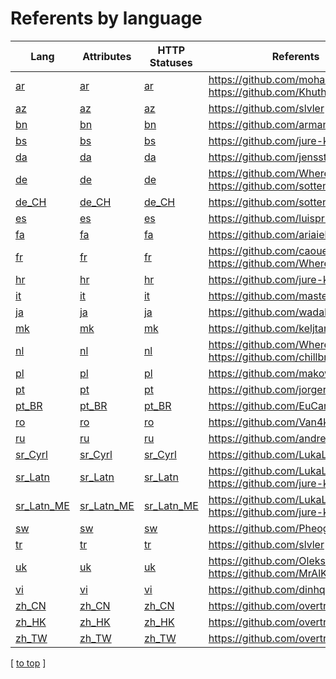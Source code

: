 # Referents by language

| Lang                                               | Attributes                                               | HTTP Statuses                                               | Referents                                                         |
|----------------------------------------------------|----------------------------------------------------------|-------------------------------------------------------------|-------------------------------------------------------------------|
| [ar](statuses/lang/statuses/ar.md)                 | [ar](statuses/attributes/statuses/ar.md)                 | [ar](statuses/http-statuses/statuses/ar.md)                 | https://github.com/mohamedsabil83, https://github.com/Khuthaily   |
| [az](statuses/lang/statuses/az.md)                 | [az](statuses/attributes/statuses/az.md)                 | [az](statuses/http-statuses/statuses/az.md)                 | https://github.com/slvler                                         |
| [bn](statuses/lang/statuses/bn.md)                 | [bn](statuses/attributes/statuses/bn.md)                 | [bn](statuses/http-statuses/statuses/bn.md)                 | https://github.com/arman-arif                                     |
| [bs](statuses/lang/statuses/bs.md)                 | [bs](statuses/attributes/statuses/bs.md)                 | [bs](statuses/http-statuses/statuses/bs.md)                 | https://github.com/jure-knezovic                                  |
| [da](statuses/lang/statuses/da.md)                 | [da](statuses/attributes/statuses/da.md)                 | [da](statuses/http-statuses/statuses/da.md)                 | https://github.com/jensstigaard                                   |
| [de](statuses/lang/statuses/de.md)                 | [de](statuses/attributes/statuses/de.md)                 | [de](statuses/http-statuses/statuses/de.md)                 | https://github.com/WhereIsLucas, https://github.com/sotten        |
| [de_CH](statuses/lang/statuses/de_CH.md)           | [de_CH](statuses/attributes/statuses/de_CH.md)           | [de_CH](statuses/http-statuses/statuses/de_CH.md)           | https://github.com/sotten                                         |
| [es](statuses/lang/statuses/es.md)                 | [es](statuses/attributes/statuses/es.md)                 | [es](statuses/http-statuses/statuses/es.md)                 | https://github.com/luisprmat                                      |
| [fa](statuses/lang/statuses/fa.md)                 | [fa](statuses/attributes/statuses/fa.md)                 | [fa](statuses/http-statuses/statuses/fa.md)                 | https://github.com/ariaieboy                                      |
| [fr](statuses/lang/statuses/fr.md)                 | [fr](statuses/attributes/statuses/fr.md)                 | [fr](statuses/http-statuses/statuses/fr.md)                 | https://github.com/caouecs, https://github.com/WhereIsLucas       |
| [hr](statuses/lang/statuses/hr.md)                 | [hr](statuses/attributes/statuses/hr.md)                 | [hr](statuses/http-statuses/statuses/hr.md)                 | https://github.com/jure-knezovic                                  |
| [it](statuses/lang/statuses/it.md)                 | [it](statuses/attributes/statuses/it.md)                 | [it](statuses/http-statuses/statuses/it.md)                 | https://github.com/masterix21                                     |
| [ja](statuses/lang/statuses/ja.md)                 | [ja](statuses/attributes/statuses/ja.md)                 | [ja](statuses/http-statuses/statuses/ja.md)                 | https://github.com/wadakatu                                       |
| [mk](statuses/lang/statuses/mk.md)                 | [mk](statuses/attributes/statuses/mk.md)                 | [mk](statuses/http-statuses/statuses/mk.md)                 | https://github.com/keljtanoski                                    |
| [nl](statuses/lang/statuses/nl.md)                 | [nl](statuses/attributes/statuses/nl.md)                 | [nl](statuses/http-statuses/statuses/nl.md)                 | https://github.com/WhereIsLucas, https://github.com/chillbram     |
| [pl](statuses/lang/statuses/pl.md)                 | [pl](statuses/attributes/statuses/pl.md)                 | [pl](statuses/http-statuses/statuses/pl.md)                 | https://github.com/makowskid                                      |
| [pt](statuses/lang/statuses/pt.md)                 | [pt](statuses/attributes/statuses/pt.md)                 | [pt](statuses/http-statuses/statuses/pt.md)                 | https://github.com/jorgercosta                                    |
| [pt_BR](statuses/lang/statuses/pt_BR.md)           | [pt_BR](statuses/attributes/statuses/pt_BR.md)           | [pt_BR](statuses/http-statuses/statuses/pt_BR.md)           | https://github.com/EuCarlos                                       |
| [ro](statuses/lang/statuses/ro.md)                 | [ro](statuses/attributes/statuses/ro.md)                 | [ro](statuses/http-statuses/statuses/ro.md)                 | https://github.com/Van4kk                                         |
| [ru](statuses/lang/statuses/ru.md)                 | [ru](statuses/attributes/statuses/ru.md)                 | [ru](statuses/http-statuses/statuses/ru.md)                 | https://github.com/andrey-helldar                                 |
| [sr_Cyrl](statuses/lang/statuses/sr_Cyrl.md)       | [sr_Cyrl](statuses/attributes/statuses/sr_Cyrl.md)       | [sr_Cyrl](statuses/http-statuses/statuses/sr_Cyrl.md)       | https://github.com/LukaLatkovic                                   |
| [sr_Latn](statuses/lang/statuses/sr_Latn.md)       | [sr_Latn](statuses/attributes/statuses/sr_Latn.md)       | [sr_Latn](statuses/http-statuses/statuses/sr_Latn.md)       | https://github.com/LukaLatkovic, https://github.com/jure-knezovic |
| [sr_Latn_ME](statuses/lang/statuses/sr_Latn_ME.md) | [sr_Latn_ME](statuses/attributes/statuses/sr_Latn_ME.md) | [sr_Latn_ME](statuses/http-statuses/statuses/sr_Latn_ME.md) | https://github.com/LukaLatkovic, https://github.com/jure-knezovic |
| [sw](statuses/lang/statuses/sw.md)                 | [sw](statuses/attributes/statuses/sw.md)                 | [sw](statuses/http-statuses/statuses/sw.md)                 | https://github.com/Pheogrammer                                    |
| [tr](statuses/lang/statuses/tr.md)                 | [tr](statuses/attributes/statuses/tr.md)                 | [tr](statuses/http-statuses/statuses/tr.md)                 | https://github.com/slvler                                         |
| [uk](statuses/lang/statuses/uk.md)                 | [uk](statuses/attributes/statuses/uk.md)                 | [uk](statuses/http-statuses/statuses/uk.md)                 | https://github.com/Oleksandr-Moik, https://github.com/MrAlKuz     |
| [vi](statuses/lang/statuses/vi.md)                 | [vi](statuses/attributes/statuses/vi.md)                 | [vi](statuses/http-statuses/statuses/vi.md)                 | https://github.com/dinhquochan                                    |
| [zh_CN](statuses/lang/statuses/zh_CN.md)           | [zh_CN](statuses/attributes/statuses/zh_CN.md)           | [zh_CN](statuses/http-statuses/statuses/zh_CN.md)           | https://github.com/overtrue                                       |
| [zh_HK](statuses/lang/statuses/zh_HK.md)           | [zh_HK](statuses/attributes/statuses/zh_HK.md)           | [zh_HK](statuses/http-statuses/statuses/zh_HK.md)           | https://github.com/overtrue                                       |
| [zh_TW](statuses/lang/statuses/zh_TW.md)           | [zh_TW](statuses/attributes/statuses/zh_TW.md)           | [zh_TW](statuses/http-statuses/statuses/zh_TW.md)           | https://github.com/overtrue                                       |

[ [to top](#) ]
